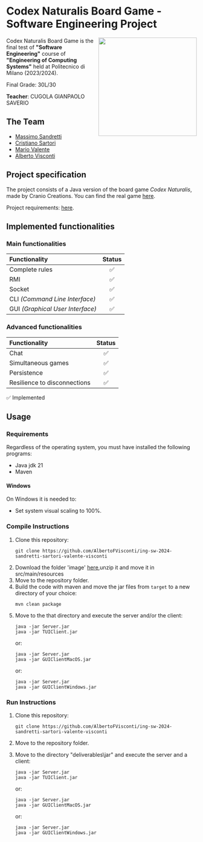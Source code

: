 
# Codex Naturalis Board Game - Software Engineering Project

<img src="https://www.craniocreations.it/storage/media/products/19/41/Codex_scatola+ombra.png" width="260" align="right" />

Codex Naturalis Board Game is the final test of **"Software Engineering"** course of **"Engineering of Computing Systems"** held at Politecnico di Milano (2023/2024).

Final Grade: 30L/30

**Teacher**: CUGOLA GIANPAOLO SAVERIO

## The Team
* [Massimo Sandretti](https://github.com/MassimoSandre)
* [Cristiano Sartori](https://github.com/Eieusis)
* [Mario Valente](https://github.com/mavio9)
* [Alberto Visconti](https://github.com/AlbertoFVisconti)

## Project specification
The project consists of a Java version of the board game *Codex* *Naturalis*, made by Cranio Creations. You can find the real game [here](https://www.craniocreations.it/prodotto/codex-naturalis).

Project requirements: [here](https://github.com/AlbertoFVisconti/ing-sw-2024-sandretti-sartori-valente-visconti/blob/master/src/main/resources/requirements.pdf).

## Implemented functionalities

### Main functionalities
| Functionality                    | Status |
|:---------------------------------|:------:|
| Complete rules                   |   ✅    |
| RMI                              |   ✅    |
| Socket                           |   ✅    |
| CLI _(Command Line Interface)_   |   ✅    |
| GUI _(Graphical User Interface)_ |   ✅    |


### Advanced functionalities
| Functionality                | Status |
|:-----------------------------|:------:|
| Chat                         |   ✅    |
| Simultaneous games           |   ✅    |
| Persistence                  |   ✅    |
| Resilience to disconnections |   ✅    |


✅ Implemented


## Usage

### Requirements

Regardless of the operating system, you must have installed the following programs:
- Java jdk 21
- Maven 

#### Windows
On Windows it is needed to:
- Set system visual scaling to 100%.

### Compile Instructions
1. Clone this repository:
    ```shell
   git clone https://github.com/AlbertoFVisconti/ing-sw-2024-sandretti-sartori-valente-visconti
   ```
2. Download the folder 'image' [here](https://drive.google.com/drive/folders/12qo1t89ZFsH78X0PE5vJz66rhZUH4jST),unzip it and move it in src/main/resources
3. Move to the repository folder.
4. Build the code with maven and move the jar files from `target` to a new directory of your choice:
    ```shell
    mvn clean package 
    ```
5. Move to the that directory and execute the server and/or the client:
    ```shell
    java -jar Server.jar
    java -jar TUIClient.jar
    ```
    or:
    ```shell
    java -jar Server.jar
    java -jar GUIClientMacOS.jar
    ```
   or:
    ```shell
    java -jar Server.jar
    java -jar GUIClientWindows.jar
    ```
    
### Run Instructions
1. Clone this repository:
    ```shell
   git clone https://github.com/AlbertoFVisconti/ing-sw-2024-sandretti-sartori-valente-visconti
   ```
2. Move to the repository folder.

3. Move to the directory "deliverables\jar" and execute the server and a client:
     ```shell
    java -jar Server.jar
    java -jar TUIClient.jar
    ```
    or:
    ```shell
    java -jar Server.jar
    java -jar GUIClientMacOS.jar
    ```
   or:
    ```shell
    java -jar Server.jar
    java -jar GUIClientWindows.jar
    ```
